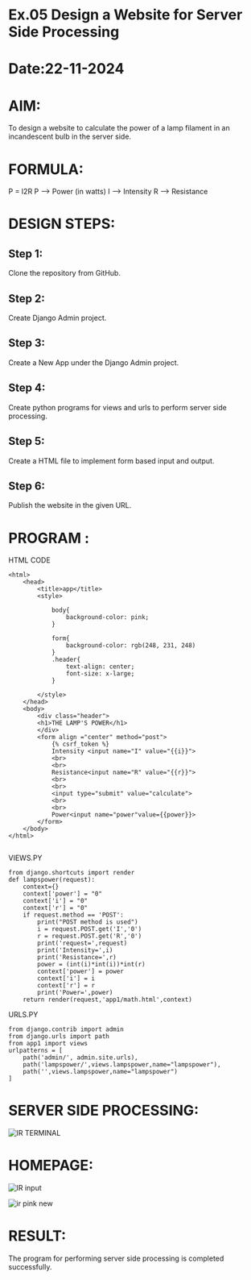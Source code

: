 # Ex.05 Design a Website for Server Side Processing
# Date:22-11-2024
# AIM:
To design a website to calculate the power of a lamp filament in an incandescent bulb in the server side.

# FORMULA:
P = I2R
P --> Power (in watts)
 I --> Intensity
 R --> Resistance

# DESIGN STEPS:
## Step 1:
Clone the repository from GitHub.

## Step 2:
Create Django Admin project.

## Step 3:
Create a New App under the Django Admin project.

## Step 4:
Create python programs for views and urls to perform server side processing.

## Step 5:
Create a HTML file to implement form based input and output.

## Step 6:
Publish the website in the given URL.

# PROGRAM :
HTML CODE
```
<html>
    <head>
        <title>app</title>
        <style>
            
            body{
                background-color: pink;
            }
            
            form{
                background-color: rgb(248, 231, 248)
            }
            .header{
                text-align: center;
                font-size: x-large;
            }
           
        </style>
    </head>
    <body>
        <div class="header">
        <h1>THE LAMP'S POWER</h1>
        </div>
        <form align ="center" method="post">
            {% csrf_token %}
            Intensity <input name="I" value="{{i}}">
            <br>
            <br>
            Resistance<input name="R" value="{{r}}">
            <br>
            <br>
            <input type="submit" value="calculate">
            <br>
            <br>
            Power<input name="power"value={{power}}>
        </form>
    </body>
</html>


```
VIEWS.PY
```
from django.shortcuts import render 
def lampspower(request): 
    context={} 
    context['power'] = "0" 
    context['i'] = "0" 
    context['r'] = "0" 
    if request.method == 'POST': 
        print("POST method is used")
        i = request.POST.get('I','0')
        r = request.POST.get('R','0')
        print('request=',request) 
        print('Intensity=',i) 
        print('Resistance=',r) 
        power = (int(i)*int(i))*int(r) 
        context['power'] = power 
        context['i'] = i
        context['r'] = r 
        print('Power=',power) 
    return render(request,'app1/math.html',context)

```
URLS.PY
```
from django.contrib import admin 
from django.urls import path 
from app1 import views 
urlpatterns = [ 
    path('admin/', admin.site.urls), 
    path('lampspower/',views.lampspower,name="lampspower"),
    path('',views.lampspower,name="lampspower")
]

```
# SERVER SIDE PROCESSING:
![IR TERMINAL](https://github.com/user-attachments/assets/e4504366-c49b-45db-a332-ee0cfb44415d)


# HOMEPAGE:

![IR input](https://github.com/user-attachments/assets/a685adaf-41b7-4b20-8d27-98a1819c7603)

 ![ir pink new](https://github.com/user-attachments/assets/25d61594-1625-4dcc-b5a3-371e183392d4)

# RESULT:
The program for performing server side processing is completed successfully.
